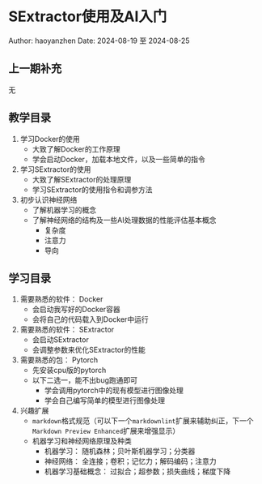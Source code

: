 # SExtractor使用及AI入门

Author: haoyanzhen
Date:   2024-08-19 至 2024-08-25

## 上一期补充

无

## 教学目录

1. 学习Docker的使用
   - 大致了解Docker的工作原理
   - 学会启动Docker，加载本地文件，以及一些简单的指令
2. 学习SExtractor的使用
   - 大致了解SExtractor的处理原理
   - 学习SExtractor的使用指令和调参方法
3. 初步认识神经网络
   - 了解机器学习的概念
   - 了解神经网络的结构及一些AI处理数据的性能评估基本概念
     - 复杂度
     - 注意力
     - 导向

## 学习目录

1. 需要熟悉的软件： Docker
   - 会启动我写好的Docker容器
   - 会将自己的代码载入到Docker中运行
2. 需要熟悉的软件： SExtractor
   - 会启动SExtractor
   - 会调整参数来优化SExtractor的性能
3. 需要熟悉的包： Pytorch
   - 先安装cpu版的pytorch
   - 以下二选一，能不出bug跑通即可
     - 学会调用pytorch中的现有模型进行图像处理
     - 学会自己编写简单的模型进行图像处理
4. 兴趣扩展
   - `markdown`格式规范（可以下一个`markdownlint`扩展来辅助纠正，下一个`Markdown Preview Enhanced`扩展来增强显示）
   - 机器学习和神经网络原理及种类
     - 机器学习： 随机森林；贝叶斯机器学习；分类器
     - 神经网络： 全连接；卷积；记忆力；解码编码；注意力
     - 机器学习基础概念： 过拟合；超参数；损失曲线；梯度下降
